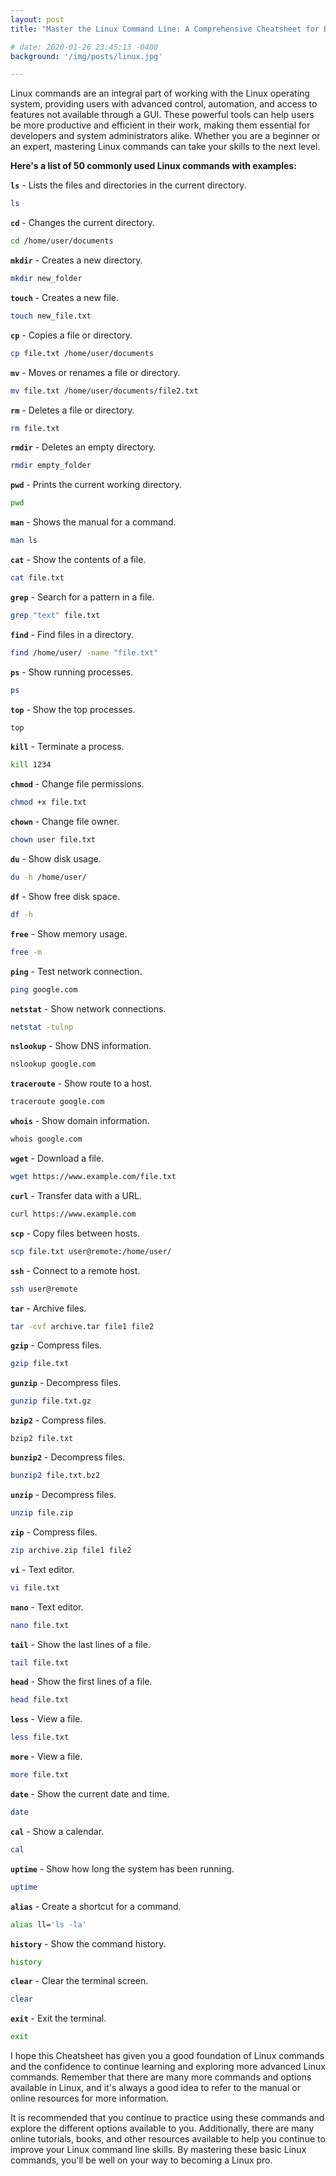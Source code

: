 ```yaml
---
layout: post
title: "Master the Linux Command Line: A Comprehensive Cheatsheet for Basic Linux Commands"

# date: 2020-01-26 23:45:13 -0400
background: '/img/posts/linux.jpg'

---
```



Linux commands are an integral part of working with the Linux operating system, providing users with advanced control, automation, and access to features not available through a GUI. These powerful tools can help users be more productive and efficient in their work, making them essential for developers and system administrators alike. Whether you are a beginner or an expert, mastering Linux commands can take your skills to the next level.

**Here's a list of 50 commonly used Linux commands with examples:**


 **`ls`**  - Lists the files and directories in the current directory.

```bash
ls

```

 **`cd`** - Changes the current directory.

```bash
cd /home/user/documents

```

 **`mkdir`** - Creates a new directory.

```bash
mkdir new_folder

```

 **`touch`** - Creates a new file.

```bash
touch new_file.txt

```

 **`cp`** - Copies a file or directory.

```bash
cp file.txt /home/user/documents

```

 **`mv`** - Moves or renames a file or directory.

```bash
mv file.txt /home/user/documents/file2.txt

```

 **`rm`** - Deletes a file or directory.

```bash
rm file.txt

```

 **`rmdir`** - Deletes an empty directory.

```bash
rmdir empty_folder

```

 **`pwd`** - Prints the current working directory.

```bash
pwd

```

 **`man`** - Shows the manual for a command.

```bash
man ls

```


 **`cat`** - Show the contents of a file.

```bash
cat file.txt

```


 **`grep`** - Search for a pattern in a file.

```bash
grep "text" file.txt

```


 **`find`** - Find files in a directory.

```bash
find /home/user/ -name "file.txt"

```


 **`ps`** - Show running processes.

```bash
ps

```


 **`top`** - Show the top processes.

```bash
top

```


 **`kill`** - Terminate a process.

```bash
kill 1234

```


 **`chmod`** - Change file permissions.

```bash
chmod +x file.txt

```


 **`chown`** - Change file owner.

```bash
chown user file.txt

```


 **`du`** - Show disk usage.

```bash
du -h /home/user/

```


 **`df`** - Show free disk space.

```bash
df -h

```


 **`free`** - Show memory usage.

```bash
free -m

```


 **`ping`** - Test network connection.

```bash
ping google.com

```


 **`netstat`** - Show network connections.

```bash
netstat -tulnp

```


 **`nslookup`** - Show DNS information.

```bash
nslookup google.com

```


 **`traceroute`** - Show route to a host.

```bash
traceroute google.com

```


 **`whois`** - Show domain information.

```bash
whois google.com

```


 **`wget`** - Download a file.

```bash
wget https://www.example.com/file.txt

```


 **`curl`** - Transfer data with a URL.

```bash
curl https://www.example.com

```


 **`scp`** - Copy files between hosts.

```bash
scp file.txt user@remote:/home/user/

```


 **`ssh`** - Connect to a remote host.

```bash
ssh user@remote

```


 **`tar`** - Archive files.

```bash
tar -cvf archive.tar file1 file2

```


 **`gzip`** - Compress files.

```bash
gzip file.txt

```


 **`gunzip`** - Decompress files.

```bash
gunzip file.txt.gz

```


 **`bzip2`** - Compress files.

```
bzip2 file.txt

```


 **`bunzip2`** - Decompress files.

```bash
bunzip2 file.txt.bz2

```


 **`unzip`** - Decompress files.

```bash
unzip file.zip

```


 **`zip`** - Compress files.

```bash
zip archive.zip file1 file2

```


 **`vi`** - Text editor.

```bash
vi file.txt

```


 **`nano`** - Text editor.

```bash
nano file.txt

```


 **`tail`** - Show the last lines of a file.

```bash
tail file.txt

```


 **`head`** - Show the first lines of a file.

```bash
head file.txt

```


 **`less`** - View a file.

```bash
less file.txt

```


 **`more`** - View a file.

```bash
more file.txt

```


 **`date`** - Show the current date and time.

```bash
date

```


 **`cal`** - Show a calendar.

```bash
cal

```


 **`uptime`** - Show how long the system has been running.

```bash
uptime

```


 **`alias`** - Create a shortcut for a command.

```bash
alias ll='ls -la'

```


 **`history`** - Show the command history.

```bash
history

```


 **`clear`** - Clear the terminal screen.

```bash
clear

```


 **`exit`** - Exit the terminal.

```bash
exit

```
 I hope this Cheatsheet has given you a good foundation of Linux commands and the confidence to continue learning and exploring more advanced Linux commands. Remember that there are many more commands and options available in Linux, and it's always a good idea to refer to the manual or online resources for more information.

It is recommended that you continue to practice using these commands and explore the different options available to you. Additionally, there are many online tutorials, books, and other resources available to help you continue to improve your Linux command line skills. By mastering these basic Linux commands, you'll be well on your way to becoming a Linux pro.